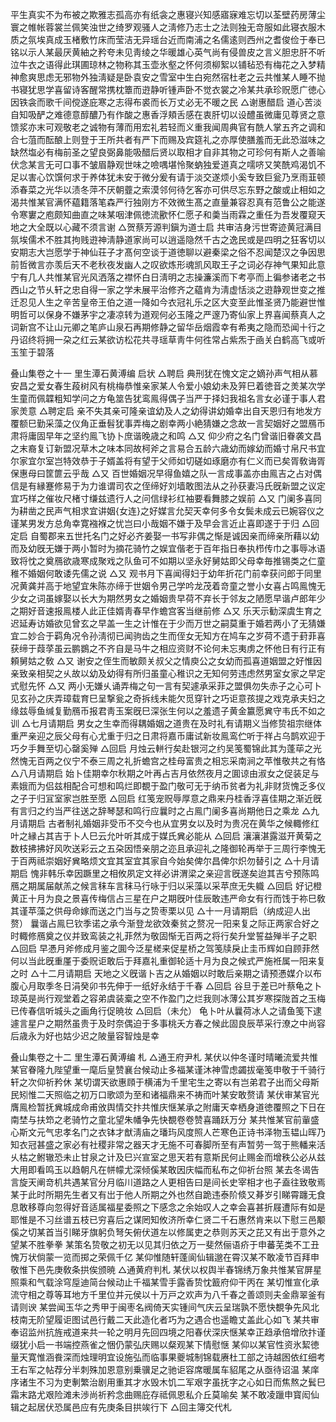 <!-- { "loadSidebar": true } -->
平生真实不为布被之欺雅志孤高亦有纸衾之惠寝兴知感寤寐难忘切以荃壁药房薄尘寰之帷帐蓉裳兰佩笑浊世之绮罗观骚人之淸修乃志士之法则独无竒服如此寝衣服木质之氛埃真成玉楮敷竹床而莹洁无异瑶台近而南浦之名儒逺则西州之耆俊俭于奉已铭以示人某最厌黄紬之矜夸未见靑绫之华暖雄心英气尚有侵兽皮之言义胆忠肝不听泣牛衣之语得此琪圃琼林之物称其玉壶氷壑之怀何须柳絮以铺毡恐有梅花之入梦精神愈爽思虑无邪物外独淸疑是卧袁安之雪室中生白宛然宿杜老之云共惟某人睡不抛书寝犹思学喜留诗客醒常携枕簟而逰静听锺声卧不觉衣裳之冷某共承珍贶愿广徳心因铁衾而歌千间傥遂庇寒之志得布裘而长万丈必无不暖之民
△谢惠醋启
道心苦淡自知吸酽之难德意醇醲乃有作酸之惠香浮頬舌感在衷肝切以设醴虽微庸见尊贤之意馈浆亦末可观敬老之诚物有薄而用宏礼若轻而义重我闻周典官有酰人掌五齐之调和合七菹而酝酿上则登于王所共者有严下而赐及宾筵礼之亦厚使膳羞而无此恐滋味之缺然塩必有梅前圣之望良弼鼻能吸醋后贤以取相才自非其物之可珍何有斯人之善喻伏念某言无可口事不皱眉静观世味之噞喁堪怜聚蚋独爱道真之嚅哜又笑酰鸡渴饥不足以害心饮馔何求于养体犹未安于微分爰有请于淡交遂烦小奚专致巨瓮乃烹雨韮顿添春菜之光华以渍冬萍不厌朝虀之索漠邻何待乞客亦可供尽忘东野之酸或止相如之渴共惟某官满怀藴籍落笔森严行独刚方不效微生髙之直量兼容忍真有范鲁公之能遂令寒寠之庖颇知曲直之味某咽津佩徳流歠怀仁愿子和羮当雨霖之重任为吾发覆窥天地之大全既以心藏不须言谢
△贺蔡芳源判鎭为道士启
共审洁身污世寄迹黄冠满目氛埃儒术不胜其拘贱逰神淸静道家尚可以逍遥隐然千古之逸民或是四明之狂客切以安期志大岂愿学于神仙荘子才髙何空谈于道徳聊以避秦梁之俗不忍闻楚汉之争因思前哲微言亦羡后天不老秋夜发幽人之叹欲炼形魂凯风取王子之词必存神气果知此意宁有几人共惟某官光风洒落之襟怀白日淸明之志操濂溪而下考亭而上徧参诸老之书西山之节乆轩之忠自得一家之学未展平治修齐之藴肯为淸虚恬淡之逰静观世变之推迁忍见人生之辛苦皇帝王伯之道一降如今衣冠礼乐之区大变至此惟圣贤乃能避世惟明哲可以保身不嫌茅宇之凄凉转为道观何必玉隆之严邃乃寄仙家上界喜闻蔡真人之词新宫不让山元卿之笔庐山泉石再期修静之留华岳烟霞幸有希夷之隐而恐闻十行之丹诏终将拥一朶之红云某欲访松花共寻瑶草靑牛何徃常占紫炁于凾关白鹤高飞或听玉笙于碧落

叠山集卷之十一 里生潭石黄溥编
启状
△聘启
典刑犹在愧文定之嫡孙声气相从慕安昌之爱女春生葮树风有桃梅恭惟亲家某人令爱小娘幼未及笄巳着徳音之羙某次学生童而佩韘粗知学问之方龟筮告犹鸾鳯得偶子当严于择妇我祖名言女必谨于事人君家羙意
△聘定启
亲不失其亲可隆亲谊幼及人之幼得讲幼婚幸出自天恩归有地发方覆额巳勤采藻之仪角正垂髫犹事弄梅之剧幸两小絶猜嫌之念故一言契姻好之盟鴈币肃将庸固早年之坚约鳯飞协卜庶谐晚歳之和鸣
△又
仰少府之名门曾谐旧眷袭文昌之末裔复订新盟况草木之味本同故柯斧之言易合五龄六歳幼而嫁幼而婚寸帛尺书宜尔家宜尔室岂特效恭于子婿盖将有望于父师如切磋如琢磨亦有仁义而已矣胥敎诲胥保惠母曰筐篚云乎哉
△又
百世婚姻况早得鱼嬉之队一言成事盖亦由鳯吉之占对偶信是有縁蹇修易于为力谁谓司农之侄缔好刘墙敢图法从之孙获妻冯氏旣新盟之议定宜巧样之催妆尺楮寸缣兹遗行人之问信绿衫红袖要看舞膝之娱前
△又
门阑多喜同为耕凿之民声气相求宜讲姻{女连}之好媒言允契天幸何多令女鬓未成云已婉容仪之谨某男发方总角幸寛襁褓之忧岂曰小哉姻不嫌于及早会言近止喜即遂于于归
△回定启
自蜀郡来五世托名门之好必齐姜娶一书写非偶之惭是诚因亲而缔亲所藉以幼而及幼旣无嫌于两小暂时为摘花骑竹之娱宜偕老于百年指日奉执栉传巾之事辱冰语致将忱之奠鴈欲歳寒成聚戏之队鱼可不如期以坚永好舅姑即父母幸毎推锡类之仁童稚不婚姻何敢诿先儒之说
△又
观书月下喜闻得妇于幼年折花门前幸获问郎于同里况黄龚并高于地望宜朱陈亦缔于世姻令男己学吟龙茂着竒童之誉小女喜占鸣鳯愧无少女之词虽嫁娶以长大为期然男女之婚姻贵早荷不弃长于邻友之陋愿早谐卢郎年少之期好音速报鳯楼人此正佳婿靑春早作蟾宫客当继前修
△又
乐天示勧深虞生育之迟延寿访婚欲见曾玄之早盖一生之计惟在于少而万世之嗣莫重于婚若两小了无猜嫌宜二妙合于羁角况令孙淸彻已闻驹齿之生而侄女无知方在鸠车之岁荷不遗于葑菲喜获缔于葭莩虽云鹏鷃之不齐自是马牛之相应资财不论何未忘夷虏之怀他日有行正有頼舅姑之敎
△又
谢安之侄生而敏颇关叔父之情庾公之女幼而孤喜道姻盟之好惟因亲致亲相契之乆故以幼及幼得有所归虽童心稚识之无知何劳违虑然男室女家之早定式慰先怀
△又
两小无嫌乆诵弄梅之句一言有契遽承采菲之盟俱勿失赤子之心可卜见玄孙之庆弄璋载育巳呈撃瓮之奇拆线未能欠觅穿针之巧讵意孩提之戏克承夫妇之缘兹辱鱼缄复勤鴈币报君靑玉案旣巳深张生何以之羞遗子黄金籝愿兾守韦氏不如之训
△七月请期启
男女之生幸而得耦婚姻之道贵在及时礼有请期义当修贽祖宗继体重严亲迎之辰父母有心尤重于归之日肃将嘉币庸试新妆鳯鸾伫听于祥占乌鹊欢迎于巧夕手舞至切心罄奚殚
△回启
月烛云軿行矣赴银河之约吴笺蜀锦此其为蓬荜之光然愧无百两之仪宁不泰三周之礼折蟾宫之桂母富贵之相忘采南涧之苹惟敬共之有恪
△八月请期启
始卜佳期幸尔秋期之叶再占吉月依然夜月之圎谅由淑女之促装足与素娥而为侣兹相配合可想和鸣烂即覩于盈门敬可无于纳币贫者为礼非财货愧乏多仪之子于归冝室家岂胜至愿
△回启
红笺宠贶辱厚意之鼎来丹桂香浮喜佳期之渐近旣有言归之约当严往送之辞琴瑟和鸣行应曩时之占鳯门阑多喜尚期他日之乘龙
△九月请期启
古者制礼婚姻非受币不交今也从宜男女以及时为贵况在黄华之候輙修红叶之縁占其吉于卜人巳云允叶听其成于媒氏兾必能从
△回启
瀼瀼湛露滋开黄菊之数枝拂拂好风吹送彩云之五朶因悟亲朋之迩且承迎礼之隆御轮再举于三周行李愧无于百两祗崇姻好兾略烦文宜其室宜其家自今始矣俾尔昌俾尔炽勿替引之
△十月请期启
愧非韩乐幸因蹶里之相攸夙定文祥必讲渭梁之亲迎言旣遂矣迨其吉兮预陈鸣鴈之期属届献羔之候言秣车言秣马行咏于归以采藻以采苹庶无失軄
△回启
好记橙黄正十月为良之景喜传梅信占三星在户之期旣叶佳辰敢违严命女有行而饯于祢巳敎其谨苹藻之供母命嫁而送之门当与之贽枣栗以见
△十一月请期启（纳成迎人出赘）
曩谐占鳯巳钦季诺之承今渐登龙欲效秦贫之赘况一阳来复之际正两家合好之时輙修鴈奠之仪并致鸾装之礼菲然为敬固惭无百两之将行矣升堂誓益殚半子之职
△回启
早慿月斧修成月鉴之圎今泛星槎来促星桥之驾笺牍戾止圭币辉如自顾菲然何以当此旣重厪于委贶讵敢后于拜嘉礼重御轮适十月为良之候式严施袵属一阳来复之时
△十二月请期启
天地之义旣谐卜吉之从婚姻以时敢后亲期之请预慿媒介以布腹心月取季冬日涓癸卯书先伸于一纸好永结于千春
△回启
谷旦于差已叶蔡龟之卜琼英是尚行观堂着之容弟虞装槖之空不作盈门之烂我则冰薄公其岁寒探陇首之玉梅已传春信听城头之画角行促暁妆
△回启（未允）
龟卜叶从曩荷冰人之请鱼笺下逮遽言星户之期然虽贵于及时奈偶迫于多事桃夭方春之候此固良辰苹采行潦之中尚容后歳永为好也姑少迟之陂量容智烛是幸

叠山集卷之十二 里生潭石黄溥编
札
△通王府尹札
某伏以仲冬谨时晴曦流爱共惟某官眷隆九陛望重一麾后皇赞襄台候动止多福某谨沐神雪虑蠲拔毫笺申敬于千骑行轩之次仰祈矜休
某切谓天欲惠頋于横浦为千里宅生之寄以有岂弟君子出而父母斯民矧惟二天照临之初万口歌颂为至和诸福鼎来不祷而叶某安敢赘请
某伏审某官光膺鳯检暂抚兾城成命甫攽舆情交抃共惟庆惬某承之附庸天幸栖身道徳覆照之下日在南埜与扶笻之老骑竹之童北望朱幡争先快覩卷卷赞喜踊跃万分
某共惟某官前軰盛心斯文元气忠孝名门之衣钵才猷淸庙之璠玙风度照人芒寒色正诗书泽物玉韫山晖乃知衣冠甚盛之家必有社稷非常之器天才无施不可春脚所至有声暂劳一驾于熊轓来活乆枯之鲋辙恐未止甘泉之计及巳兴宣室之思天若有意斯民何止赐金而增秩公必从兹大用即看鸣玉以趋朝凡在帡幪尤深倾傒某敢因庆幅而私布之仰祈台照
某去冬谒告言旋天阐竒机共遇某官分月临川道路之人更相告曰是间长史宰相才也子盍往致敬焉某于此时所期先生者又有岀于他人所期之外也然自跪违泰阶倐又朞岁引睇霄躔无食息敢移尊向忽得好音适属福星委照之下感念之余始叹人之幸会喜甚折屐遭际有如是耶惟是不习丝谱五枝已穷喜后之谋罔知攸济所幸仁贤二千石惠然肯来以下慰三邑颙傒之切某首当引睇牙旗躬负弩矢俯伏道左以修属吏之恭则苏天之芘又有出于意外之望某不胜拳拳
某策名贽敬之初无以见其归依之万一斐然俪语疥于申蕃芜类不工丑愧万状倘蒙一览而掷之荣佩千亿
某仰惟随轩蓬阆仙辑邈在霄汉某不敢凌节百拜申敬惟下邑先庚敎条拱俟颁暁
△通黄府判札
某伏以权舆半春锦绣万象共惟某官屏星照乘和气载涂穹垕迪简台候动止千福某雪手露香贽忱籖府仰干丙在
某切惟宣化承流守相之尊等耳地方千里位并元侯以十万戸之欢声为八千春之善颂则夫金鼎翠釜有请则谀
某尝闻玉华之秀甲于闽枣名阀倚天实锺间气庆云呈瑞孰不愿快覩争先风北枝南无阶望履讵图试邑行戴二天此造化者巧为之遇合也遥瞻丈盖此心如飞
某共审奉诏监州抗旌戒道来共一轮之明月先回四境之阳春伏深庆惬某幸正趋承倍增欣抃谨缀犹小启一书端控燕雀之悃仍蒙弘庆赐以粲观某下情慰惬
某仰以某官性资氷絜徳量天寛惟涵飬深而烛理明宜设施弘而临事果夔城制锦载赓杜工部之诗越囦依红细考王右军之帖荐分半刺殊加恩意别乗骥足之驰讵容席暖属车貂尾之从亟待诏温
某庠序诸生不习为吏剸繁治剧用重其才水毁木饥二军艰字虽抚字之心如日而焦熬之鬂巳霜末路尤艰险滩未渉尚祈矜念曲赐庇存祗佩恩私介丘莫喻矣
某不敢凌躐申寳闳仙辑之起居伏恐属邑应有先庚条目拱竢行下
△回主簿交代札
